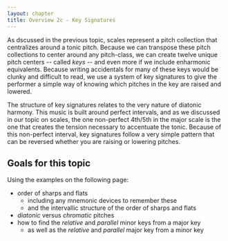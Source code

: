 ```yaml
---
layout: chapter
title: Overview 2c - Key Signatures
---
```


As dscussed in the previous topic, scales represent a pitch collection that centralizes around a tonic pitch. Because we can transpose these pitch collections to center around any pitch-class, we can create twelve unique pitch centers -- called *keys* -- and even more if we include enharmonic equivalents. Because writing accidentals for many of these keys would be clunky and difficult to read, we use a system of key signatures to give the performer a simple way of knowing which pitches in the key are raised and lowered.

The structure of key signatures relates to the very nature of diatonic harmony. This music is built around perfect intervals, and as we discussed in our topic on scales, the one non-perfect 4th/5th in the major scale is the one that creates the tension necessary to accentuate the tonic. Because of this non-perfect interval, key signatures follow a very simple pattern that can be reversed whether you are raising or lowering pitches. 

## Goals for this topic

Using the examples on the following page:
- order of sharps and flats
    - including any mnemonic devices to remember these
    - and the intervallic structure of the order of sharps and flats
- *diatonic* versus *chromatic* pitches
- how to find the *relative* and *parallel* minor keys from a major key
    - as well as the *relative* and *parallel* major key from a minor key